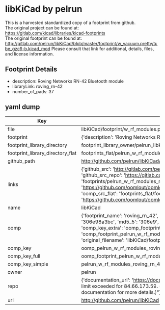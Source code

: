 # libKiCad by pelrun  
This is a harvested standardized copy of a footprint from github.  
The original project can be found at:  
https://gitlab.com/kicad/libraries/kicad-footprints  
The original footprint can be found at:
http://gitlab.com/pelrun/libKiCad/blob/master/footprint/w_vacuum.pretty/tube_gzc9-b.kicad_mod
Please consult that link for additional, details, files, and license information.  
## Footprint Details
* description: Roving Networks RN-42 Bluetooth module  
* libraryLink: roving_rn-42  
* number_of_pads: 37  
## yaml dump  
| Key | Value |  
| --- | --- |  
| file | libKiCad/footprint/w_rf_modules.pretty/roving_rn-42.kicad_mod |  
| footprint | {'description': 'Roving Networks RN-42 Bluetooth module', 'libraryLink': 'roving_rn-42', 'number_of_pads': 37} |  
| footprint_library_directory | footprint_library_owner/pelrun_libKiCad |  
| footprint_library_directory_flat | footprints_flat/pelrun_w_rf_modules_roving_rn_42/working |  
| github_path | http://github.com/pelrun/libKiCad/blob/master/footprint/w_rf_modules.pretty/roving_rn-42.kicad_mod |  
| links | {'github_src': 'http://gitlab.com/pelrun/libKiCad/blob/master/footprint/w_vacuum.pretty/tube_gzc9-b.kicad_mod', 'github_src_repo': 'https://gitlab.com/kicad/libraries/kicad-footprints', 'oomp_bot': 'footprints/pelrun_w_rf_modules_roving_rn_42/working', 'oomp_bot_github': 'https://github.com/oomlout/oomlout_oomp_footprint_bot/tree/main/footprints/pelrun_w_rf_modules_roving_rn_42/working', 'oomp_src_flat': 'footprints_flat/footprints_flat/pelrun_w_rf_modules_roving_rn_42/working', 'oomp_src_flat_github': 'https://github.com/oomlout/oomlout_oomp_footprint_src/tree/main/footprints_flat/pelrun_w_rf_modules_roving_rn_42/working'} |  
| name | libKiCad |  
| oomp | {'footprint_name': 'roving_rn_42', 'library_name': 'w_rf_modules', 'md5': '306e98a3bcde1aaf3d6085d1cc0902c8', 'md5_10': '306e98a3bc', 'md5_5': '306e9', 'md5_6': '306e98', 'oomp_key': 'oomp_pelrun_w_rf_modules_roving_rn_42', 'oomp_key_extra': 'oomp_footprint_pelrun_w_rf_modules_roving_rn_42', 'oomp_key_full': 'oomp_footprint_pelrun_w_rf_modules_roving_rn_42_306e98', 'oomp_key_simple': 'pelrun_w_rf_modules_roving_rn_42', 'original_filename': 'libKiCad/footprint/w_rf_modules.pretty/roving_rn-42.kicad_mod', 'owner_name': 'pelrun'} |  
| oomp_key | oomp_pelrun_w_rf_modules_roving_rn_42 |  
| oomp_key_full | oomp_footprint_pelrun_w_rf_modules_roving_rn_42 |  
| oomp_key_simple | pelrun_w_rf_modules_roving_rn_42 |  
| owner | pelrun |  
| repo | {'documentation_url': 'https://docs.github.com/rest/overview/resources-in-the-rest-api#rate-limiting', 'message': "API rate limit exceeded for 84.66.173.59. (But here's the good news: Authenticated requests get a higher rate limit. Check out the documentation for more details.)"} |  
| url | http://github.com/pelrun/libKiCad |  

